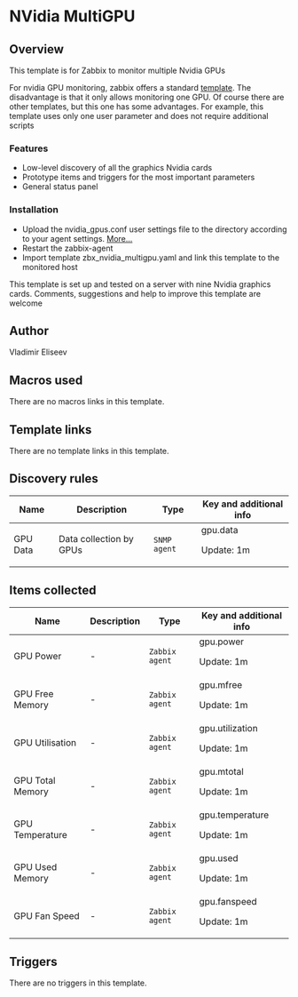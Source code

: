 # NVidia MultiGPU

## Overview

This template is for Zabbix to monitor multiple Nvidia GPUs

For nvidia GPU monitoring, zabbix offers a standard [template](https://github.com/zabbix/community-templates/tree/main/Server_Hardware/Other/template_nvidia-smi_integration). The disadvantage is that it only allows monitoring one GPU. Of course there are other templates, but this one has some advantages. For example, this template uses only one user parameter and does not require additional scripts

### Features

* Low-level discovery of all the graphics Nvidia cards
* Prototype items and triggers for the most important parameters
* General status panel

### Installation

* Upload the nvidia_gpus.conf user settings file to the directory according to your agent settings. [More...](https://www.zabbix.com/documentation/current/en/manual/appendix/config/zabbix_agentd#include)
* Restart the zabbix-agent
* Import template zbx_nvidia_multigpu.yaml and link this template to the monitored host

This template is set up and tested on a server with nine Nvidia graphics cards. Comments, suggestions and help to improve this template are welcome

## Author

Vladimir Eliseev

## Macros used

There are no macros links in this template.

## Template links

There are no template links in this template.

## Discovery rules

|Name|Description|Type|Key and additional info|
|----|-----------|----|----|
|GPU Data|<p>Data collection by GPUs</p>|`SNMP agent`|gpu.data<p>Update: 1m</p>|

## Items collected

|Name|Description|Type|Key and additional info|
|----|-----------|----|----|
|GPU Power|<p>-</p>|`Zabbix agent`|gpu.power<p>Update: 1m</p>|
|GPU Free Memory|<p>-</p>|`Zabbix agent`|gpu.mfree<p>Update: 1m</p>|
|GPU Utilisation|<p>-</p>|`Zabbix agent`|gpu.utilization<p>Update: 1m</p>|
|GPU Total Memory|<p>-</p>|`Zabbix agent`|gpu.mtotal<p>Update: 1m</p>|
|GPU Temperature|<p>-</p>|`Zabbix agent`|gpu.temperature<p>Update: 1m</p>|
|GPU Used Memory|<p>-</p>|`Zabbix agent`|gpu.used<p>Update: 1m</p>|
|GPU Fan Speed|<p>-</p>|`Zabbix agent`|gpu.fanspeed<p>Update: 1m</p>|


## Triggers

There are no triggers in this template.

